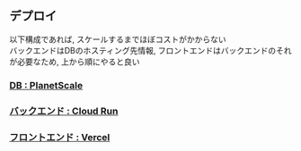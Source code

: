 ## デプロイ

以下構成であれば, スケールするまでほぼコストがかからない  
バックエンドはDBのホスティング先情報, フロントエンドはバックエンドのそれが必要なため, 上から順にやると良い

### [DB : PlanetScale](./deploy/DB_PLANET_SCALE.md)

### [バックエンド : Cloud Run](./deploy/BACK_CLOUD_RUN.md)

### [フロントエンド : Vercel](./deploy/FRONT_VERCEL.md)
